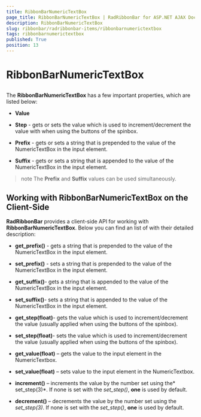 ```yaml
---
title: RibbonBarNumericTextBox
page_title: RibbonBarNumericTextBox | RadRibbonBar for ASP.NET AJAX Documentation
description: RibbonBarNumericTextBox
slug: ribbonbar/radribbonbar-items/ribbonbarnumerictextbox
tags: ribbonbarnumerictextbox
published: True
position: 13
---
```


# RibbonBarNumericTextBox



## 

The **RibbonBarNumericTextBox** has a few important properties, which are listed below:

* **Value**

* **Step** - gets or sets the value which is used to increment/decrement the value with when using the buttons of the spinbox.

* **Prefix** - gets or sets a string that is prepended to the value of the NumericTextBox in the input element.

* **Suffix** - gets or sets a string that is appended to the value of the NumericTextBox in the input element.

>note The **Prefix** and **Suffix** values can be used simultaneously.
>


## Working with RibbonBarNumericTextBox on the Client-Side

**RadRibbonBar** provides a client-side API for working with **RibbonBarNumericTextBox**. Below you can find an list of with their detailed description:

* **get_prefix()** - gets a string that is prepended to the value of the NumericTextBox in the input element.

* **set_prefix()** - sets a string that is prepended to the value of the NumericTextBox in the input element.

* **get_suffix()**- gets a string that is appended to the value of the NumericTextBox in the input element.

* **set_suffix()**- sets a string that is appended to the value of the NumericTextBox in the input element.

* **get_step(float)**- gets the value which is used to increment/decrement the value (usually applied when using the buttons of the spinbox).

* **set_step(float)**- sets the value which is used to increment/decrement the value (usually applied when using the buttons of the spinbox).

* **get_value(float)** – gets the value to the input element in the NumericTextbox.

* **set_value(float)** – sets value to the input element in the NumericTextbox.

* **increment()** – increments the value by the number set using the* set_step(3)*. If none is set with the *set_step()*, **one** is used by default.

* **decrement()** – decrements the value by the number set using the *set_step(3)*. If none is set with the *set_step()*, **one** is used by default.

